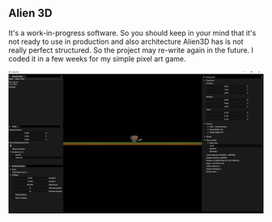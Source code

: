 ## Alien 3D

It's a work-in-progress software. So you should keep in your mind that it's not ready to use in production and also architecture Alien3D has is not really perfect structured. So the project may re-write again in the future. I coded it in a few weeks for my simple pixel art game.

![](sample.png)